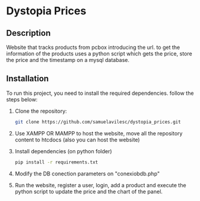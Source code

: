 # Dystopia Prices

 ## Description
 Website that tracks products from pcbox introducing the url.
 to get the information of the products uses a python script which gets the price, store the price and the timestamp on a mysql database.

 ## Installation
 To run this project, you need to install the required dependencies. follow the steps below:

 1. Clone the repository:

    ```bash
    git clone https://github.com/samuelavilesc/dystopia_prices.git
 2. Use XAMPP OR MAMPP to host the website, move all the repository content to htcdocs (also you can host the website)

 3. Install dependencies
 (on python folder)
     ```bash
     pip install -r requirements.txt
 4. Modify the DB conection parameters on "conexiobdb.php"
 5. Run the website, register a user, login, add a product and execute the python script to update the price and the chart of the panel.
